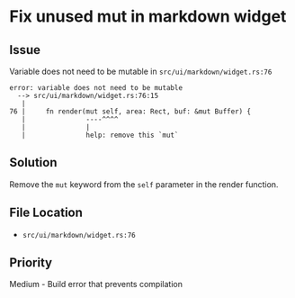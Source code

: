 # Fix unused mut in markdown widget

## Issue
Variable does not need to be mutable in `src/ui/markdown/widget.rs:76`

```
error: variable does not need to be mutable
  --> src/ui/markdown/widget.rs:76:15
   |
76 |     fn render(mut self, area: Rect, buf: &mut Buffer) {
   |               ----^^^^
   |               |
   |               help: remove this `mut`
```

## Solution
Remove the `mut` keyword from the `self` parameter in the render function.

## File Location
- `src/ui/markdown/widget.rs:76`

## Priority
Medium - Build error that prevents compilation
